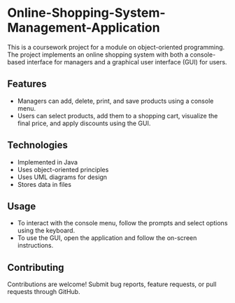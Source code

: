 # Online-Shopping-System-Management-Application
This is a coursework project for a module on object-oriented programming. The project implements an online shopping system with both a console-based interface for managers and a graphical user interface (GUI) for users.

## Features
- Managers can add, delete, print, and save products using a console menu.
- Users can select products, add them to a shopping cart, visualize the final price, and apply discounts using the GUI.

## Technologies
- Implemented in Java
- Uses object-oriented principles
- Uses UML diagrams for design
- Stores data in files

## Usage
- To interact with the console menu, follow the prompts and select options using the keyboard.
- To use the GUI, open the application and follow the on-screen instructions.

## Contributing
Contributions are welcome! Submit bug reports, feature requests, or pull requests through GitHub.

